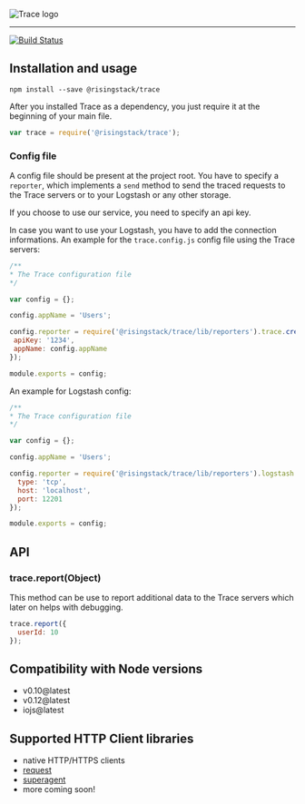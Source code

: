 ![Trace logo](https://cloud.githubusercontent.com/assets/1764512/8827915/babae4fe-308f-11e5-8087-ac24bb9c8a3d.png)
***
[![Build Status](https://travis-ci.org/RisingStack/trace-nodejs.svg)](https://travis-ci.org/RisingStack/trace-nodejs)

## Installation and usage

```
npm install --save @risingstack/trace
```

After you installed Trace as a dependency, you just require it at the beginning of your main file.
```javascript
var trace = require('@risingstack/trace');
```

### Config file

A config file should be present at the project root. You have to specify a `reporter`,
which implements a `send` method to send the traced requests to the Trace servers
or to your Logstash or any other storage.

If you choose to use our service, you need to specify an api key.

In case you want to use your Logstash, you have to add the connection informations.
An example for the `trace.config.js` config file using the Trace servers:

```javascript
/**
* The Trace configuration file
*/

var config = {};

config.appName = 'Users';

config.reporter = require('@risingstack/trace/lib/reporters').trace.create({
 apiKey: '1234',
 appName: config.appName
});

module.exports = config;
```

An example for Logstash config:
```javascript
/**
* The Trace configuration file
*/

var config = {};

config.appName = 'Users';

config.reporter = require('@risingstack/trace/lib/reporters').logstash.create({
  type: 'tcp',
  host: 'localhost',
  port: 12201
});

module.exports = config;
```

## API

### trace.report(Object)

This method can be use to report additional data to the Trace servers which later on helps with debugging.

```javascript
trace.report({
  userId: 10
});
```

## Compatibility with Node versions

* v0.10@latest
* v0.12@latest
* iojs@latest

## Supported HTTP Client libraries

* native HTTP/HTTPS clients
* [request](https://github.com/request/request)
* [superagent](https://github.com/visionmedia/superagent)
* more coming soon!

